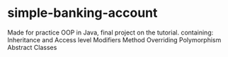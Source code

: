 # simple-banking-account
Made for practice OOP in Java, final project on the tutorial.
containing:
Inheritance and Access level Modifiers
Method Overriding
Polymorphism
Abstract Classes

